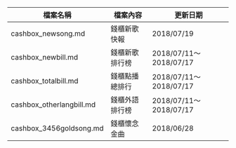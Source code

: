 檔案名稱 | 檔案內容 | 更新日期
------------ | ------------- | -------------
cashbox_newsong.md | 錢櫃新歌快報 | 2018/07/19
cashbox_newbill.md | 錢櫃新歌排行榜 | 2018/07/11～2018/07/17
cashbox_totalbill.md | 錢櫃點播總排行 | 2018/07/11～2018/07/17
cashbox_otherlangbill.md | 錢櫃外語排行榜 | 2018/07/11～2018/07/17
cashbox_3456goldsong.md | 錢櫃懷念金曲 | 2018/06/28
